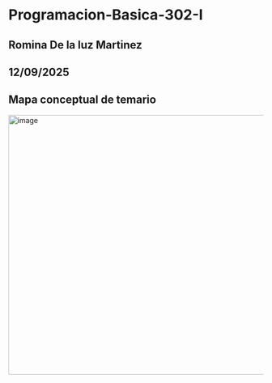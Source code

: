 # Programacion-Basica-302-I
## Romina De la luz Martinez
## 12/09/2025
## Mapa conceptual de temario
<img width="677" height="513" alt="image" src="https://github.com/user-attachments/assets/6857f0a2-5f21-43cd-9ece-622672ba1f5a" />
